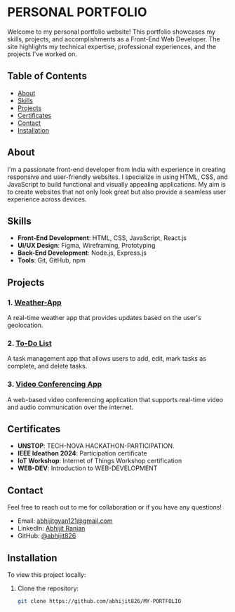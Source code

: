 # PERSONAL PORTFOLIO

Welcome to my personal portfolio website! This portfolio showcases my skills, projects, and accomplishments as a Front-End Web Developer. The site highlights my technical expertise, professional experiences, and the projects I've worked on.

## Table of Contents
- [About](#about)
- [Skills](#skills)
- [Projects](#projects)
- [Certificates](#certificates)
- [Contact](#contact)
- [Installation](#installation)


## About
I'm a passionate front-end developer from India with experience in creating responsive and user-friendly websites. I specialize in using HTML, CSS, and JavaScript to build functional and visually appealing applications. My aim is to create websites that not only look great but also provide a seamless user experience across devices.

## Skills
- **Front-End Development**: HTML, CSS, JavaScript, React.js
- **UI/UX Design**: Figma, Wireframing, Prototyping
- **Back-End Development**: Node.js, Express.js
- **Tools**: Git, GitHub, npm

## Projects

### 1. [Weather-App](https://github.com/abhijit826/WEATHER-APP)
A real-time weather app that provides updates based on the user's geolocation.

### 2. [To-Do List](https://github.com/abhijit826/TO-DO-LIST)
A task management app that allows users to add, edit, mark tasks as complete, and delete tasks.

### 3. [Video Conferencing App](https://github.com/abhijit826/video-con)
A web-based video conferencing application that supports real-time video and audio communication over the internet.

## Certificates
- **UNSTOP**: TECH-NOVA HACKATHON-PARTICIPATION.
- **IEEE Ideathon 2024**: Participation certificate
- **IoT Workshop**: Internet of Things Workshop certification
- **WEB-DEV**: Introduction to WEB-DEVELOPMENT
## Contact
Feel free to reach out to me for collaboration or if you have any questions!

- Email: abhijitgyan121@gmail.com
- LinkedIn: [Abhijit Ranjan](https://www.linkedin.com/in/abhijit-ranjan-3b5399288/)
- GitHub: [@abhijit826](https://github.com/abhijit826)

## Installation
To view this project locally:
1. Clone the repository:
   ```bash
   git clone https://github.com/abhijit826/MY-PORTFOLIO


